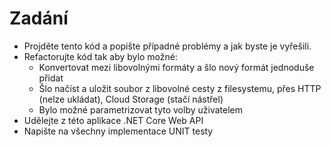 # Zadání

* Projděte tento kód a popište případné problémy a jak byste je vyřešili.
* Refactorujte kód tak aby bylo možné:
   * Konvertovat mezi libovolnými formáty a šlo nový formát jednoduše přidat
   * Šlo načíst a uložit soubor z libovolné cesty z filesystemu, přes HTTP (nelze ukládat), Cloud Storage (stačí nástřel)
   * Bylo možné parametrizovat tyto volby uživatelem
* Udělejte z této aplikace .NET Core Web API
* Napište na všechny implementace UNIT testy
  